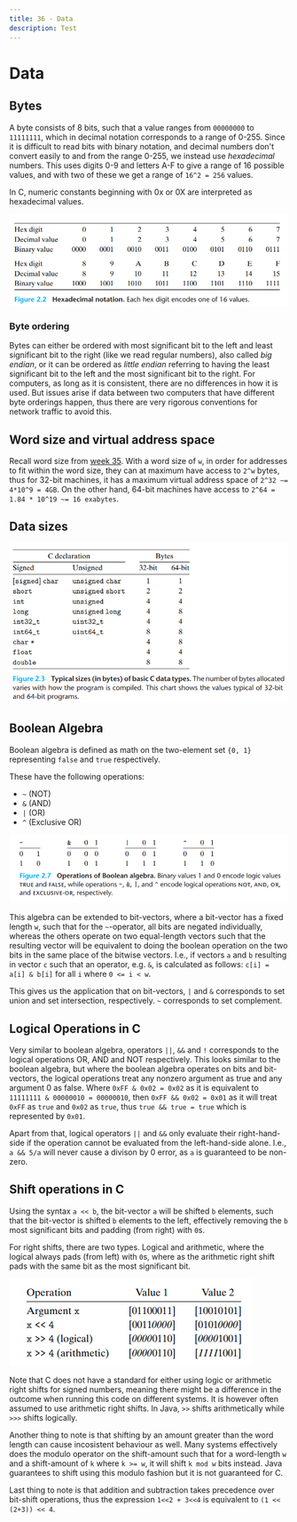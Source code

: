 ```yaml
---
title: 36 - Data
description: Test
---
```


# Data

## Bytes

A byte consists of 8 bits, such that a value ranges from `00000000` to `11111111`, which in decimal notation corresponds to a range of 0-255. Since it is difficult to read bits with binary notation, and decimal numbers don't convert easily to and from the range 0-255, we instead use *hexadecimal* numbers. This uses digits 0-9 and letters A-F to give a range of 16 possible values, and with two of these we get a range of `16^2 = 256` values.

In C, numeric constants beginning with 0x or 0X are interpreted as hexadecimal values.

![Hexadecimal values](hexadecimal_values.png)

### Byte ordering

Bytes can either be ordered with most significant bit to the left and least significant bit to the right (like we read regular numbers), also called *big endian*, or it can be ordered as *little endian* referring to having the least significant bit to the left and the most significant bit to the right. For computers, as long as it is consistent, there are no differences in how it is used. But issues arise if data between two computers that have different byte orderings happen, thus there are very rigorous conventions for network traffic to avoid this.

## Word size and virtual address space 

Recall word size from [week 35](wk_35.md#buses). With a word size of `w`, in order for addresses to fit within the word size, they can at maximum have access to `2^w` bytes, thus for 32-bit machines, it has a maximum virtual address space of `2^32 ~= 4*10^9 = 4GB`. On the other hand, 64-bit machines have access to `2^64 = 1.84 * 10^19 ~= 16 exabytes`.

## Data sizes

![Typical byte sizes of basic C data types](data_type_sizes.png)

## Boolean Algebra

Boolean algebra is defined as math on the two-element set `{0, 1}` representing `false` and `true` respectively.

These have the following operations:
- `~` (NOT)
- `&` (AND)
- `|` (OR)
- `^` (Exclusive OR)

![Boolean algebra operations](boolean_operations.png)

This algebra can be extended to bit-vectors, where a bit-vector has a fixed length `w`, such that for the `~`-operator, all bits are negated individually, whereas the others operate on two equal-length vectors such that the resulting vector will be equivalent to doing the boolean operation on the two bits in the same place of the bitwise vectors. I.e., if vectors `a` and `b` resulting in vector `c` such that an operator, e.g. `&`, is calculated as follows: `c[i] = a[i] & b[i]` for all `i` where `0 <= i < w`.

This gives us the application that on bit-vectors, `|` and `&` corresponds to set union and set intersection, respectively. `~` corresponds to set complement.

## Logical Operations in C

Very similar to boolean algebra, operators `||`, `&&` and `!` corresponds to the logical operations OR, AND and NOT respectively. This looks similar to the boolean algebra, but where the boolean algebra operates on bits and bit-vectors, the logical operations treat any nonzero argument as true and any argument 0 as false. Where `0xFF & 0x02 = 0x02` as it is equivalent to `11111111 & 00000010 = 00000010`, then `0xFF && 0x02 = 0x01` as it will treat `0xFF` as `true` and `0x02` as `true`, thus `true && true = true` which is represented by `0x01`.

Apart from that, logical operators `||` and `&&` only evaluate their right-hand-side if the operation cannot be evaluated from the left-hand-side alone. I.e., `a && 5/a` will never cause a divison by 0 error, as `a` is guaranteed to be non-zero.

## Shift operations in C

Using the syntax `a << b`, the bit-vector `a` will be shifted `b` elements, such that the bit-vector is shifted `b` elements to the left, effectively removing the `b` most significant bits and padding (from right) with `0`s.

For right shifts, there are two types. Logical and arithmetic, where the logical always pads (from left) with `0`s, where as the arithmetic right shift pads with the same bit as the most significant bit.

![Bit shifts in C](bit_shifts.png)

Note that C does not have a standard for either using logic or arithmetic right shifts for signed numbers, meaning there might be a difference in the outcome when running this code on different systems. It is however often assumed to use arithmetic right shifts. In Java, `>>` shifts arithmetically while `>>>` shifts logically.

Another thing to note is that shifting by an amount greater than the word length can cause incosistent behaviour as well. Many systems effectively does the modulo operator on the shift-amount such that for a word-length `w` and a shift-amount of `k` where `k >= w`, it will shift `k mod w` bits instead. Java guarantees to shift using this modulo fashion but it is not guaranteed for C.

Last thing to note is that addition and subtraction takes precedence over bit-shift operations, thus the expression `1<<2 + 3<<4` is equivalent to `(1 << (2+3)) << 4`.
